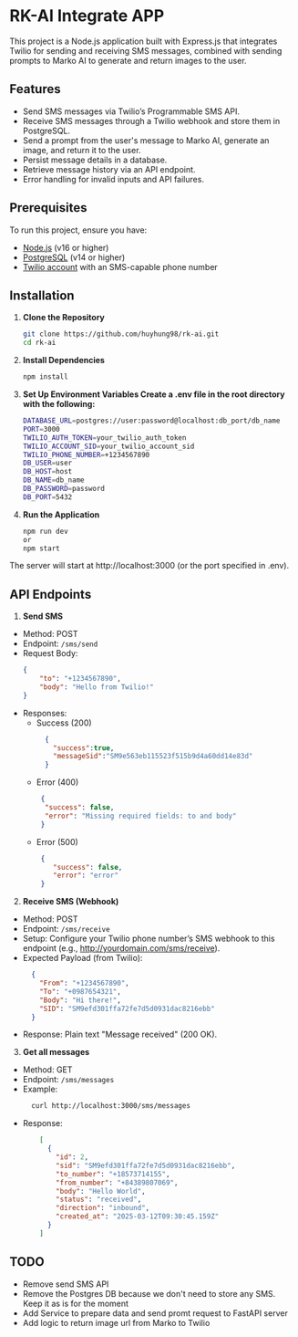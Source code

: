 # RK-AI Integrate APP

This project is a Node.js application built with Express.js that integrates Twilio for sending and receiving SMS messages, combined with sending prompts to Marko AI to generate and return images to the user.
## Features
- Send SMS messages via Twilio’s Programmable SMS API.
- Receive SMS messages through a Twilio webhook and store them in PostgreSQL.
- Send a prompt from the user's message to Marko AI, generate an image, and return it to the user.
- Persist message details in a database.
- Retrieve message history via an API endpoint.
- Error handling for invalid inputs and API failures.

## Prerequisites
To run this project, ensure you have:
- [Node.js](https://nodejs.org/) (v16 or higher)
- [PostgreSQL](https://www.postgresql.org/) (v14 or higher)
- [Twilio account](https://www.twilio.com/) with an SMS-capable phone number

## Installation

1. **Clone the Repository**
   ```bash
   git clone https://github.com/huyhung98/rk-ai.git
   cd rk-ai

2. **Install Dependencies**
    ```bash
    npm install

3. **Set Up Environment Variables Create a .env file in the root directory with the following:**
    ```bash
    DATABASE_URL=postgres://user:password@localhost:db_port/db_name
    PORT=3000
    TWILIO_AUTH_TOKEN=your_twilio_auth_token
    TWILIO_ACCOUNT_SID=your_twilio_account_sid
    TWILIO_PHONE_NUMBER=+1234567890
    DB_USER=user
    DB_HOST=host
    DB_NAME=db_name
    DB_PASSWORD=password
    DB_PORT=5432
4. **Run the Application**
    ```bash
    npm run dev
    or
    npm start
The server will start at http://localhost:3000 (or the port specified in .env).

## API Endpoints
1. **Send SMS**
- Method: POST
- Endpoint: `/sms/send`
- Request Body:
   ```json
   {
       "to": "+1234567890",
       "body": "Hello from Twilio!"
   }
   ```
- Responses:
  - Success (200)
      ```json
        {
          "success":true,
          "messageSid":"SM9e563eb115523f515b9d4a60dd14e83d"
        }
      ```
  - Error (400)
    ```json
     {
      "success": false,
      "error": "Missing required fields: to and body"
     }
    ``` 
  - Error (500)
    ```json
     {
        "success": false,
        "error": "error"
     }
    ```
2. **Receive SMS (Webhook)**
- Method: POST
- Endpoint: `/sms/receive`
- Setup: Configure your Twilio phone number’s SMS webhook to this endpoint (e.g., http://yourdomain.com/sms/receive).
- Expected Payload (from Twilio):
  ```json
    {
      "From": "+1234567890",
      "To": "+0987654321",
      "Body": "Hi there!",
      "SID": "SM9efd301ffa72fe7d5d0931dac8216ebb"
    }
  ```
- Response: Plain text "Message received" (200 OK).
3. **Get all messages**
- Method: GET
- Endpoint: `/sms/messages`
- Example:
    ```bash
      curl http://localhost:3000/sms/messages
    ```
- Response:
    ```json
        [
          {
            "id": 2,
            "sid": "SM9efd301ffa72fe7d5d0931dac8216ebb",
            "to_number": "+18573714155",
            "from_number": "+84389807069",
            "body": "Hello World",
            "status": "received",
            "direction": "inbound",
            "created_at": "2025-03-12T09:30:45.159Z"
          }
        ]
    ```
## TODO
- Remove send SMS API
- Remove the Postgres DB because we don't need to store any SMS. Keep it as is for the moment
- Add Service to prepare data and send promt request to FastAPI server
- Add logic to return image url from Marko to Twilio

